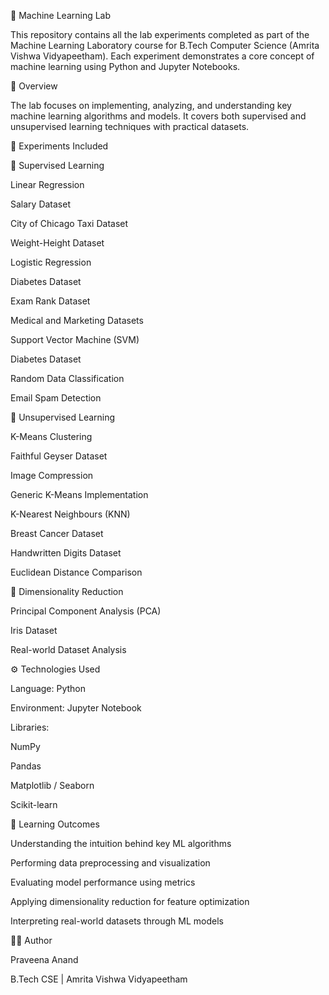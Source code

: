 🧠 Machine Learning Lab

This repository contains all the lab experiments completed as part of the Machine Learning Laboratory course for B.Tech Computer Science (Amrita Vishwa Vidyapeetham).
Each experiment demonstrates a core concept of machine learning using Python and Jupyter Notebooks.

📘 Overview

The lab focuses on implementing, analyzing, and understanding key machine learning algorithms and models.
It covers both supervised and unsupervised learning techniques with practical datasets.

🧩 Experiments Included

🔹 Supervised Learning

Linear Regression

Salary Dataset

City of Chicago Taxi Dataset

Weight-Height Dataset

Logistic Regression

Diabetes Dataset

Exam Rank Dataset

Medical and Marketing Datasets

Support Vector Machine (SVM)

Diabetes Dataset

Random Data Classification

Email Spam Detection

🔹 Unsupervised Learning

K-Means Clustering

Faithful Geyser Dataset

Image Compression

Generic K-Means Implementation

K-Nearest Neighbours (KNN)

Breast Cancer Dataset

Handwritten Digits Dataset

Euclidean Distance Comparison

🔹 Dimensionality Reduction

Principal Component Analysis (PCA)

Iris Dataset

Real-world Dataset Analysis

⚙️ Technologies Used

Language: Python

Environment: Jupyter Notebook

Libraries:

NumPy

Pandas

Matplotlib / Seaborn

Scikit-learn

🎯 Learning Outcomes

Understanding the intuition behind key ML algorithms

Performing data preprocessing and visualization

Evaluating model performance using metrics

Applying dimensionality reduction for feature optimization

Interpreting real-world datasets through ML models

👩‍💻 Author

Praveena Anand

B.Tech CSE | Amrita Vishwa Vidyapeetham
